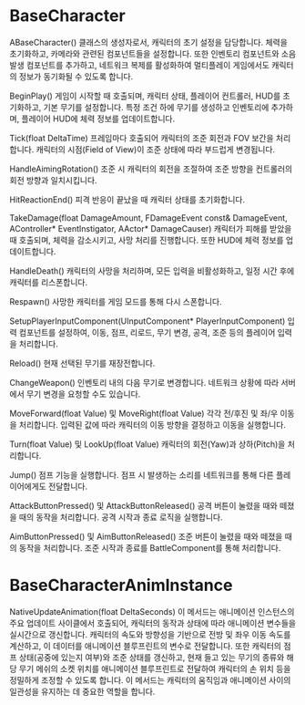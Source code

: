 # BaseCharacter
ABaseCharacter()
클래스의 생성자로서, 캐릭터의 초기 설정을 담당합니다. 체력을 초기화하고, 카메라와 관련된 컴포넌트들을 설정합니다. 또한 인벤토리 컴포넌트와 소음 발생 컴포넌트를 추가하고, 네트워크 복제를 활성화하여 멀티플레이 게임에서도 캐릭터의 정보가 동기화될 수 있도록 합니다.

BeginPlay()
게임이 시작할 때 호출되며, 캐릭터 상태, 플레이어 컨트롤러, HUD를 초기화하고, 기본 무기를 설정합니다. 특정 조건 하에 무기를 생성하고 인벤토리에 추가하며, 플레이어 HUD에 체력 정보를 업데이트합니다.

Tick(float DeltaTime)
프레임마다 호출되어 캐릭터의 조준 회전과 FOV 보간을 처리합니다. 캐릭터의 시점(Field of View)이 조준 상태에 따라 부드럽게 변경됩니다.

HandleAimingRotation()
조준 시 캐릭터의 회전을 조절하여 조준 방향을 컨트롤러의 회전 방향과 일치시킵니다.

HitReactionEnd()
피격 반응이 끝났을 때 캐릭터 상태를 초기화합니다.

TakeDamage(float DamageAmount, FDamageEvent const& DamageEvent, AController* EventInstigator, AActor* DamageCauser)
캐릭터가 피해를 받았을 때 호출되며, 체력을 감소시키고, 사망 처리를 진행합니다. 또한 HUD에 체력 정보를 업데이트합니다.

HandleDeath()
캐릭터의 사망을 처리하며, 모든 입력을 비활성화하고, 일정 시간 후에 캐릭터를 리스폰합니다.

Respawn()
사망한 캐릭터를 게임 모드를 통해 다시 스폰합니다.

SetupPlayerInputComponent(UInputComponent* PlayerInputComponent)
입력 컴포넌트를 설정하여, 이동, 점프, 리로드, 무기 변경, 공격, 조준 등의 플레이어 입력을 처리합니다.

Reload()
현재 선택된 무기를 재장전합니다.

ChangeWeapon()
인벤토리 내의 다음 무기로 변경합니다. 네트워크 상황에 따라 서버에서 무기 변경을 요청할 수도 있습니다.

MoveForward(float Value) 및 MoveRight(float Value)
각각 전/후진 및 좌/우 이동을 처리합니다. 입력된 값에 따라 캐릭터의 이동 방향을 결정하고 이동을 실행합니다.

Turn(float Value) 및 LookUp(float Value)
캐릭터의 회전(Yaw)과 상하(Pitch)을 처리합니다.

Jump()
점프 기능을 실행합니다. 점프 시 발생하는 소리를 네트워크를 통해 다른 플레이어에게도 전달합니다.

AttackButtonPressed() 및 AttackButtonReleased()
공격 버튼이 눌렸을 때와 떼졌을 때의 동작을 처리합니다. 공격 시작과 종료 로직을 실행합니다.

AimButtonPressed() 및 AimButtonReleased()
조준 버튼이 눌렸을 때와 떼졌을 때의 동작을 처리합니다. 조준 시작과 종료를 BattleComponent를 통해 처리합니다.

# BaseCharacterAnimInstance

NativeUpdateAnimation(float DeltaSeconds)
이 메서드는 애니메이션 인스턴스의 주요 업데이트 사이클에서 호출되어, 캐릭터의 동작과 상태에 따라 애니메이션 변수들을 실시간으로 갱신합니다. 캐릭터의 속도와 방향성을 기반으로 전방 및 좌우 이동 속도를 계산하고, 이 데이터를 애니메이션 블루프린트의 변수로 전달합니다. 또한 캐릭터의 점프 상태(공중에 있는지 여부)와 조준 상태를 갱신하고, 현재 들고 있는 무기의 종류와 해당 무기 메쉬의 소켓 위치를 애니메이션 블루프린트로 전달하여 캐릭터의 손 위치 등을 정밀하게 조정할 수 있도록 합니다. 이 메서드는 캐릭터의 움직임과 애니메이션 사이의 일관성을 유지하는 데 중요한 역할을 합니다.
